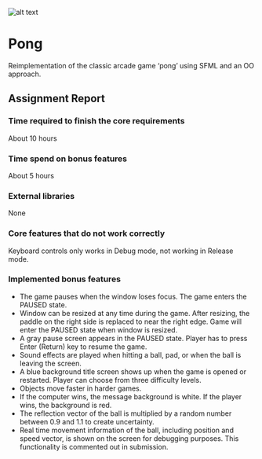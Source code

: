 ![alt text](https://github.com/hyy369.com/Pong/blob/master/screenshot.png)
# Pong

Reimplementation of the classic arcade game ‘pong’ using SFML and an OO approach.

## Assignment Report

### Time required to finish the core requirements
About 10 hours

### Time spend on bonus features
About 5 hours

### External libraries
None

### Core features that do not work correctly
Keyboard controls only works in Debug mode, not working in Release mode.

### Implemented bonus features
- The game pauses when the window loses focus. The game enters the PAUSED state.
- Window can be resized at any time during the game. After resizing, the paddle on the right side is replaced to near the right edge. Game will enter the PAUSED state when window is resized.
- A gray pause screen appears in the PAUSED state. Player has to press Enter (Return) key to resume the game.
- Sound effects are played when hitting a ball, pad, or when the ball is leaving the screen.
- A blue background title screen shows up when the game is opened or restarted. Player can choose from three difficulty levels.
- Objects move faster in harder games.
- If the computer wins, the message background is white. If the player wins, the background is red.
- The reflection vector of the ball is multiplied by a random number between 0.9 and 1.1 to create uncertainty.
- Real time movement information of the ball, including position and speed vector, is shown on the screen for debugging purposes. This functionality is commented out in submission.
